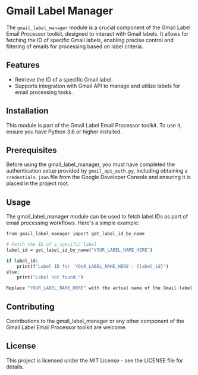 # Gmail Label Manager

The `gmail_label_manager` module is a crucial component of the Gmail Label Email Processor toolkit, designed to interact with Gmail labels. It allows for fetching the ID of specific Gmail labels, enabling precise control and filtering of emails for processing based on label criteria.

## Features

- Retrieve the ID of a specific Gmail label.
- Supports integration with Gmail API to manage and utilize labels for email processing tasks.

## Installation

This module is part of the Gmail Label Email Processor toolkit. To use it, ensure you have Python 3.6 or higher installed.

## Prerequisites

Before using the gmail_label_manager, you must have completed the authentication setup provided by `gmail_api_auth.py`, including obtaining a `credentials.json` file from the Google Developer Console and ensuring it is placed in the project root.

## Usage

The gmail_label_manager module can be used to fetch label IDs as part of email processing workflows. Here's a simple example:

```bash
from gmail_label_manager import get_label_id_by_name

# Fetch the ID of a specific label
label_id = get_label_id_by_name("YOUR_LABEL_NAME_HERE")

if label_id:
    print(f"Label ID for 'YOUR_LABEL_NAME_HERE': {label_id}")
else:
    print("Label not found.")

Replace "YOUR_LABEL_NAME_HERE" with the actual name of the Gmail label you wish to manage.
```

## Contributing

Contributions to the gmail_label_manager or any other component of the Gmail Label Email Processor toolkit are welcome.

## License

This project is licensed under the MIT License - see the LICENSE file for details.
